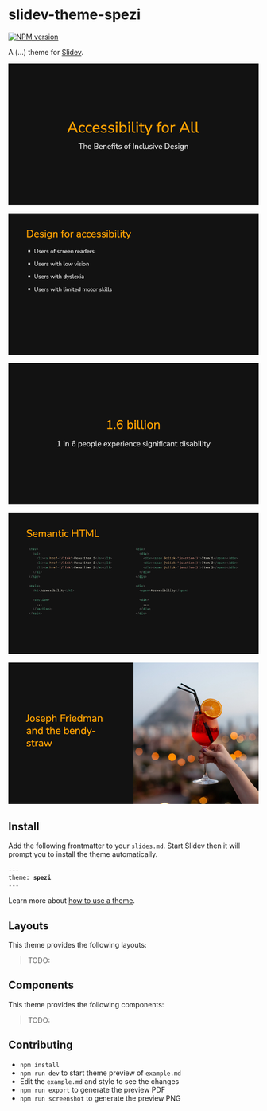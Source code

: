 # slidev-theme-spezi

[![NPM version](https://img.shields.io/npm/v/slidev-theme-spezi?color=3AB9D4&label=)](https://www.npmjs.com/package/slidev-theme-spezi)

A (...) theme for [Slidev](https://github.com/slidevjs/slidev).

![Example slide: cover layout](https://raw.githubusercontent.com/zzzFelix/slidev-theme-spezi/main/example-slides/001.png)

![Example slide: default layout](https://raw.githubusercontent.com/zzzFelix/slidev-theme-spezi/main/example-slides/002.png)

![Example slide: fact layout](https://raw.githubusercontent.com/zzzFelix/slidev-theme-spezi/main/example-slides/003.png)

![Example slide: two-cols-header layout](https://raw.githubusercontent.com/zzzFelix/slidev-theme-spezi/main/example-slides/004.png)

![Example slide: image-right layout](https://raw.githubusercontent.com/zzzFelix/slidev-theme-spezi/main/example-slides/005.png)

## Install

Add the following frontmatter to your `slides.md`. Start Slidev then it will prompt you to install the theme automatically.

<pre><code>---
theme: <b>spezi</b>
---</code></pre>

Learn more about [how to use a theme](https://sli.dev/themes/use).

## Layouts

This theme provides the following layouts:

> TODO:

## Components

This theme provides the following components:

> TODO:

## Contributing

- `npm install`
- `npm run dev` to start theme preview of `example.md`
- Edit the `example.md` and style to see the changes
- `npm run export` to generate the preview PDF
- `npm run screenshot` to generate the preview PNG
